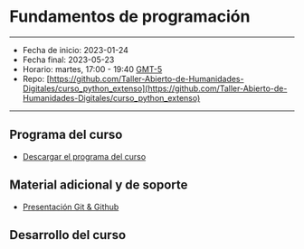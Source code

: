 # Fundamentos de programación

---

- Fecha de inicio: 2023-01-24
- Fecha final: 2023-05-23
- Horario: martes, 17:00 - 19:40 [GMT-5](https://hora.mx/GMT-5)
- Repo: [https://github.com/Taller-Abierto-de-Humanidades-Digitales/curso_python_extenso](https://github.com/Taller-Abierto-de-Humanidades-Digitales/curso_python_extenso)


---

## Programa del curso

- [Descargar el programa del curso](https://drive.google.com/file/d/1AyzRp0SmcHGU20aGteHM4f1W2GVYnBvH/view?usp=share_link)

## Material adicional y de soporte

- [Presentación Git & Github](https://docs.google.com/presentation/d/1yDexViSugtpToTQO7wGrx1P1yDuBJqrH7jePB9_6zac/edit?usp=sharing)

## Desarrollo del curso

```{tableofcontents}
```

